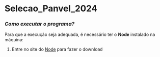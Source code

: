 # Selecao_Panvel_2024

### *Como executar o programa?*
Para que a execução seja adequada, é necessário ter o **Node** instalado na máquina:
1. Entre no site do [Node](https://nodejs.org/pt) para fazer o download
